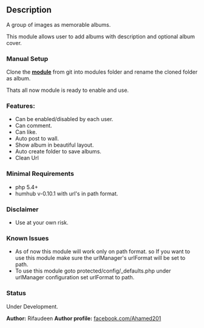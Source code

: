 ## Description

A group of images as memorable albums.

This module allows user to add albums with description and optional album cover.

### Manual Setup

 Clone the __[module](https://github.com/rifaideen/humhub-modules-album)__ from git into modules folder and rename the cloned folder as album.

 Thats all now module is ready to enable and use.

### Features:

- Can be enabled/disabled by each user.
- Can comment.
- Can like.
- Auto post to wall.
- Show album in beautiful layout.
- Auto create folder to save albums.
- Clean Url

### Minimal Requirements

- php 5.4+
- humhub v-0.10.1 with url's in path format.

### Disclaimer

- Use at your own risk.

### Known Issues
 - As of now this module will work only on path format. so If you want to use this module make sure the urlManager's urlFormat will be set to path.
 - To use this module goto protected/config/_defaults.php under urlManager configuration set urlFormat to path.

### Status

Under Development.

__Author:__ Rifaudeen
__Author profile:__ [facebook.com/Ahamed201](https://www.facebook.com/Ahamed201)